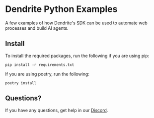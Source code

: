 # Dendrite Python Examples

A few examples of how Dendrite's SDK can be used to automate web processes and build AI agents.

## Install 

To install the required packages, run the following if you are using pip:

```
pip install -r requirements.txt
```

If you are using poetry, run the following:

```
poetry install
``` 

## Questions?

If you have any questions, get help in our [Discord](https://discord.gg/4rsPTYJpFb).
